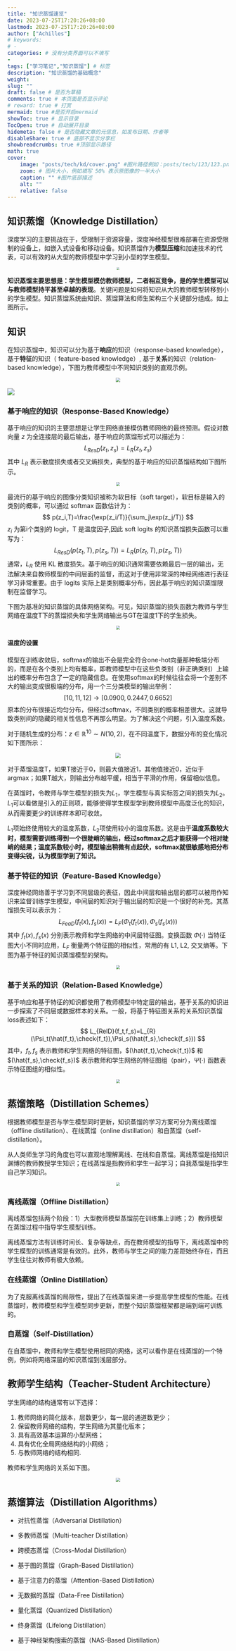 ```yaml
---
title: "知识蒸馏速览"
date: 2023-07-25T17:20:26+08:00
lastmod: 2023-07-25T17:20:26+08:00
author: ["Achilles"]
# keywords: 
# - 
categories: # 没有分类界面可以不填写
- 
tags: ["学习笔记","知识蒸馏"] # 标签
description: "知识蒸馏的基础概念"
weight:
slug: ""
draft: false # 是否为草稿
comments: true # 本页面是否显示评论
# reward: true # 打赏
mermaid: true #是否开启mermaid
showToc: true # 显示目录
TocOpen: true # 自动展开目录
hidemeta: false # 是否隐藏文章的元信息，如发布日期、作者等
disableShare: true # 底部不显示分享栏
showbreadcrumbs: true #顶部显示路径
math: true
cover:
    image: "posts/tech/kd/cover.png" #图片路径例如：posts/tech/123/123.png
    zoom: # 图片大小，例如填写 50% 表示原图像的一半大小
    caption: "" #图片底部描述
    alt: ""
    relative: false
---
```


## 知识蒸馏（Knowledge Distillation）

深度学习的主要挑战在于，受限制于资源容量，深度神经模型很难部署在资源受限制的设备上，如嵌入式设备和移动设备。知识蒸馏作为**模型压缩**和加速技术的代表，可以有效的从大型的教师模型中学习到小型的学生模型。

<div align=center><img src="kd.png" style="zoom:40%"/></div>

**知识蒸馏主要思想是：学生模型模仿教师模型，二者相互竞争，是的学生模型可以与教师模型持平甚至卓越的表现**。关键问题是如何将知识从大的教师模型转移到小的学生模型。知识蒸馏系统由知识、蒸馏算法和师生架构三个关键部分组成。如上图所示。

## 知识

在知识蒸馏中，知识可以分为基于**响应**的知识（response-based knowledge），基于**特征**的知识（ feature-based knowledge）, 基于**关系**的知识（relation-based knowledge），下图为教师模型中不同知识类别的直观示例。

<div align=center><img src="knowledge.png" style="zoom:60%"/></div>

![](/Users/achilles/Desktop/秋招准备笔记/kd/imgs/knowledge.png)

### 基于响应的知识（Response-Based Knowledge）

基于响应的知识的主要思想是让学生网络直接模仿教师网络的最终预测。假设对数向量 $z$ 为全连接层的最后输出，基于响应的蒸馏形式可以描述为：
$$
L_{ResD}(z_t,z_s)=L_R(z_t,z_s)
$$
其中 $L_R$ 表示散度损失或者交叉熵损失，典型的基于响应的知识蒸馏结构如下图所示。

<div align=center><img src="reskd.png" style="zoom:55%"/></div>

最流行的基于响应的图像分类知识被称为软目标（soft target），软目标是输入的类别的概率，可以通过 softmax 函数估计为：
$$
p(z_i,T)=\frac{\exp(z_i/T)}{\sum_j\exp(z_j/T)}
$$
$z_i$ 为第i个类别的 logit，T 是温度因子,因此 soft logits 的知识蒸馏损失函数可以重写为：
$$
L_{ResD}(p(z_t,T),p(z_s,T))=L_R(p(z_t,T),p(z_s,T))
$$
通常，$L_R$ 使用 KL 散度损失。基于响应的知识通常需要依赖最后一层的输出，无法解决来自教师模型的中间层面的监督，而这对于使用非常深的神经网络进行表征学习非常重要。由于 logits 实际上是类别概率分布，因此基于响应的知识蒸馏限制在监督学习。

下图为基准的知识蒸馏的具体网络架构。可见，知识蒸馏的损失函数为教师与学生网络在温度T下的蒸馏损失和学生网络输出与GT在温度1下的学生损失。

<div align=center><img src="benchmark.png" style="zoom:55%"/></div>

#### 温度的设置

模型在训练收敛后，softmax的输出不会是完全符合one-hot向量那种极端分布的，而是在各个类别上均有概率，即教师模型中在这些负类别（非正确类别）上输出的概率分布包含了一定的隐藏信息。在使用softmax的时候往往会将一个差别不大的输出变成很极端的分布，用一个三分类模型的输出举例：
$$
[10,11,12]\rightarrow[0.0900,0.2447,0.6652]
$$
原本的分布很接近均匀分布，但经过softmax，不同类别的概率相差很大。这就导致类别间的隐藏的相关性信息不再那么明显。为了解决这个问题，引入温度系数。

对于随机生成的分布：$z\in\mathbb{R}^{10}\sim N(10,2)$，在不同温度下，数据分布的变化情况如下图所示：

<div align=center><img src="temp.png" style="zoom:80%"/></div>

对于蒸馏温度T，如果T接近于0，则最大值接近1，其他值接近0，近似于 argmax；如果T越大，则输出分布越平缓，相当于平滑的作用，保留相似信息。

在蒸馏时，令教师与学生模型的损失为$L_1$，学生模型与真实标签之间的损失为$L_2$。$L_1$可以看做是引入的正则项，能够使得学生模型学到教师模型中高度泛化的知识，从而需要更少的训练样本即可收敛。

$L_1$项始终使用较大的温度系数，$L_2$项使用较小的温度系数。这是由于**温度系数较大时，模型需要训练得到一个很陡峭的输出，经过softmax之后才能获得一个相对陡峭的结果；温度系数较小时，模型输出稍微有点起伏，softmax就很敏感地把分布变得尖锐，认为模型学到了知识。**

### 基于特征的知识（Feature-Based Knowledge）

深度神经网络善于学习到不同层级的表征，因此中间层和输出层的都可以被用作知识来监督训练学生模型，中间层的知识对于输出层的知识是一个很好的补充。其蒸馏损失可以表示为：
$$
L_{FeaD}(f_t(x),f_s(x))=L_F(\Phi_t(f_t(x)),\Phi_s(f_s(x)))
$$
其中 $f_t(x),f_s(x)$ 分别表示教师和学生网络的中间层特征图。变换函数 $\Phi(\cdot)$ 当特征图大小不同时应用，$L_F$ 衡量两个特征图的相似性，常用的有 L1, L2, 交叉熵等。下图为基于特征的知识蒸馏模型的架构。

<div align=center><img src="feakd.png" style="zoom:55%"/></div>

### 基于关系的知识（Relation-Based Knowledge）

基于响应和基于特征的知识都使用了教师模型中特定层的输出，基于关系的知识进一步探索了不同层或数据样本的关系。一般，将基于特征图关系的关系知识蒸馏loss表述如下：
$$
L_{RelD}(f_t,f_s)=L_{R}(\Psi_t(\hat{f_t},\check{f_t}),\Psi_s(\hat{f_s},\check{f_s}))
$$
其中，$f_t,f_s$ 表示教师和学生网络的特征图，$(\hat{f_t},\check{f_t})$ 和 $(\hat{f_s},\check{f_s})$ 表示教师和学生网络的特征图组（pair），$\Psi(\cdot)$ 函数表示特征图组的相似性。

<div align=center><img src="relkd.png" style="zoom:55%"/></div>

## 蒸馏策略（Distillation Schemes）

根据教师模型是否与学生模型同时更新，知识蒸馏的学习方案可分为离线蒸馏（offline distillation）、在线蒸馏（online distillation）和自蒸馏（self-distillation）。

从人类师生学习的角度也可以直观地理解离线、在线和自蒸馏。离线蒸馏是指知识渊博的教师教授学生知识；在线蒸馏是指教师和学生一起学习；自我蒸馏是指学生自己学习知识。

<div align=center><img src="distillation.png" style="zoom:50%"/></div>

### 离线蒸馏（Offline Distillation）

离线蒸馏包括两个阶段：1）大型教师模型蒸馏前在训练集上训练；2）教师模型在蒸馏过程中指导学生模型训练。

离线蒸馏方法有训练时间长、复杂等缺点，而在教师模型的指导下，离线蒸馏中的学生模型的训练通常是有效的。此外，教师与学生之间的能力差距始终存在，而且学生往往对教师有极大依赖。

### 在线蒸馏（Online Distillation）

为了克服离线蒸馏的局限性，提出了在线蒸馏来进一步提高学生模型的性能。在线蒸馏时，教师模型和学生模型同步更新，而整个知识蒸馏框架都是端到端可训练的。

### 自蒸馏（Self-Distillation）

在自蒸馏中，教师和学生模型使用相同的网络，这可以看作是在线蒸馏的一个特例，例如将网络深层的知识蒸馏到浅层部分。

## 教师学生结构（Teacher-Student Architecture）

学生网络的结构通常有以下选择：

1. 教师网络的简化版本，层数更少，每一层的通道数更少；
2. 保留教师网络的结构，学生网络为其量化版本；
3. 具有高效基本运算的小型网络；
4. 具有优化全局网络结构的小网络；
5. 与教师网络的结构相同.

教师和学生网络的关系如下图。

<div align=center><img src="ts.png" style="zoom:60%"/></div>

## 蒸馏算法（Distillation Algorithms）

* 对抗性蒸馏（Adversarial Distillation）

* 多教师蒸馏（Multi-teacher Distillation）

* 跨模态蒸馏（Cross-Modal Distillation）

* 基于图的蒸馏（Graph-Based Distillation）

* 基于注意力的蒸馏（Attention-Based Distillation）

* 无数据的蒸馏（Data-Free Distillation）

* 量化蒸馏（Quantized Distillation）

* 终身蒸馏（Lifelong Distillation）

* 基于神经架构搜索的蒸馏（NAS-Based Distillation）

